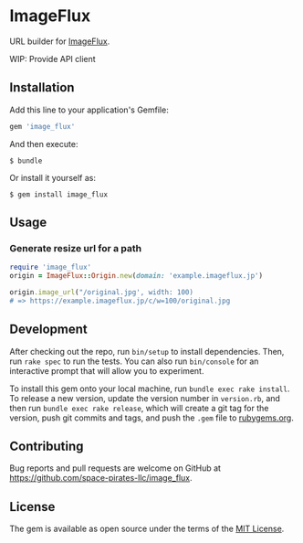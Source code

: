 # ImageFlux

URL builder for [ImageFlux](https://www.sakura.ad.jp/services/imageflux/).

WIP: Provide API client

## Installation

Add this line to your application's Gemfile:

```ruby
gem 'image_flux'
```

And then execute:

    $ bundle

Or install it yourself as:

    $ gem install image_flux

## Usage

### Generate resize url for a path

```ruby
require 'image_flux'
origin = ImageFlux::Origin.new(domain: 'example.imageflux.jp')

origin.image_url("/original.jpg', width: 100)
# => https://example.imageflux.jp/c/w=100/original.jpg
```

## Development

After checking out the repo, run `bin/setup` to install dependencies. Then, run `rake spec` to run the tests. You can also run `bin/console` for an interactive prompt that will allow you to experiment.

To install this gem onto your local machine, run `bundle exec rake install`. To release a new version, update the version number in `version.rb`, and then run `bundle exec rake release`, which will create a git tag for the version, push git commits and tags, and push the `.gem` file to [rubygems.org](https://rubygems.org).

## Contributing

Bug reports and pull requests are welcome on GitHub at <https://github.com/space-pirates-llc/image_flux>.

## License

The gem is available as open source under the terms of the [MIT License](https://opensource.org/licenses/MIT).
